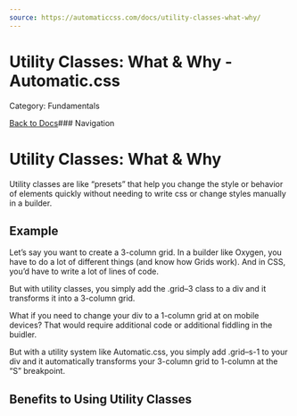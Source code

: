 ```yaml
---
source: https://automaticcss.com/docs/utility-classes-what-why/
---
```


# Utility Classes: What & Why - Automatic.css

Category: Fundamentals

[Back to Docs](https://automaticcss.com/docs)### Navigation

# Utility Classes: What & Why

Utility classes are like “presets” that help you change the style or behavior of elements quickly without needing to write css or change styles manually in a builder.

## Example

Let’s say you want to create a 3-column grid. In a builder like Oxygen, you have to do a lot of different things (and know how Grids work). And in CSS, you’d have to write a lot of lines of code.

But with utility classes, you simply add the .grid–3 class to a div and it transforms it into a 3-column grid.

What if you need to change your div to a 1-column grid at on mobile devices? That would require additional code or additional fiddling in the buidler.

But with a utility system like Automatic.css, you simply add .grid–s-1 to your div and it automatically transforms your 3-column grid to 1-column at the “S” breakpoint.

## Benefits to Using Utility Classes

